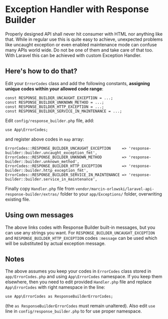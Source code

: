 # Exception Handler with Response Builder #
 
Properly designed API shall never hit consumer with HTML nor anything like that. While in regular use this
is quite easy to achieve, unexpected problems like uncaught exception or even enabled maintenance mode
can confuse many APIs world wide. Do not be one of them and take care of that too. With Laravel this
can be achieved with custom Exception Handler. 

## Here's how to do that? ##

Edit your `ErrorCodes` class and add the following constants, **assigning unique codes within your allowed
code range**:
 
    const RESPONSE_BUILDER_UNCAUGHT_EXCEPTION = ...;
    const RESPONSE_BUILDER_UNKNOWN_METHOD = ...;
    const RESPONSE_BUILDER_HTTP_EXCEPTION = ...;
    const RESPONSE_BUILDER_SERVICE_IN_MAINTENANCE = ...;

Edit `config/response_builder.php` file, add:

    use App\ErrorCodes;

and register above codes in `map` array:

    ErrorCodes::RESPONSE_BUILDER_UNCAUGHT_EXCEPTION     => 'response-builder::builder.uncaught_exception_fmt',
    ErrorCodes::RESPONSE_BUILDER_UNKNOWN_METHOD         => 'response-builder::builder.unknown_method',
    ErrorCodes::RESPONSE_BUILDER_HTTP_EXCEPTION         => 'response-builder::builder.http_exception_fmt',
    ErrorCodes::RESPONSE_BUILDER_SERVICE_IN_MAINTENANCE => 'response-builder::builder.service_in_maintenance',
    
Finally copy `Handler.php` file from `vendor/marcin-orlowski/laravel-api-response-builder/extras/` folder to your `app/Exceptions/` 
folder, overwriting existing file.

## Using own messages ##

The above links codes with Response Builder built-in messages, but you can use any strings you want. For 
`RESPONSE_BUILDER_UNCAUGHT_EXCEPTION` and `RESPONSE_BUILDER_HTTP_EXCEPTION` codes `:message` can be used
which will be substituted by actual exception message.


## Notes ##

The above assumes you keep your codes in `ErrorCodes` class stored in `app/ErrorCodes.php` and using `App\ErrorCodes` namespace. 
If  you keep them elsewhere, then you need to edit provided `Handler.php` file and replace `App\ErrorCodes` with right namespace
in the line:

    use App\ErrorCodes as ResponseBuilderErrorCodes;

(the `as ResponseBuilderErrorCodes` must remain unaltered). Also edit `use` line in `config/response_builder.php` to for use proper
namespace.
